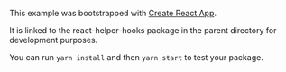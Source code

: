 This example was bootstrapped with [Create React App](https://github.com/facebook/create-react-app).

It is linked to the react-helper-hooks package in the parent directory for development purposes.

You can run `yarn install` and then `yarn start` to test your package.
